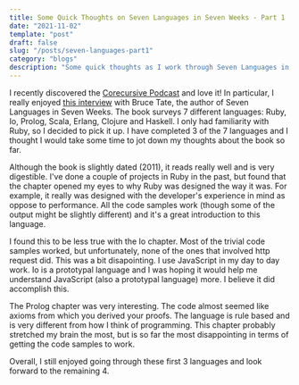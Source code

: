 ```yaml
---
title: Some Quick Thoughts on Seven Languages in Seven Weeks - Part 1
date: "2021-11-02"
template: "post"
draft: false
slug: "/posts/seven-languages-part1"
category: "blogs"
description: "Some quick thoughts as I work through Seven Languages in Seven Weeks by Bruce Tate."
---
```

I recently discovered the [Corecursive Podcast](https://corecursive.com/) and love it!  In particular, I really enjoyed [this interview](https://corecursive.com/051-bruce-tate-language-learning/) with
Bruce Tate, the author of Seven Languages in Seven Weeks.  The book surveys 7 different languages: Ruby, Io, Prolog, Scala, Erlang, Clojure and Haskell.  I only had familiarity with Ruby, so I decided to pick it up. I have completed 3 of the 7 languages and I thought I would take some time
to jot down my thoughts about the book so far.

Although the book is slightly dated (2011), it reads really well and is very digestible.  I've done a couple of projects in Ruby in the past, but found that the chapter opened my eyes to why Ruby was designed the way it was.  For example, it really was designed with the developer's experience in mind as oppose to performance.  All the code samples work (though some of the output might be slightly different) and it's a great introduction to this language.

I found this to be less true with the Io chapter.  Most of the trivial code samples worked, but unfortunately, none of the ones that involved http request did.  This was a bit disapointing.  I use JavaScript in my day to day work.  Io is a prototypal language and I was hoping it would help me understand JavaScript (also a prototypal language) more.  I believe it did accomplish this.

The Prolog chapter was very interesting. The code almost seemed like axioms from which you derived your proofs.  The language is rule based and is very different from how I think of programming.  This chapter probably stretched my brain the most, but is so far the most disappointing in terms of getting the code samples to work.  

Overall, I still enjoyed going through these first 3 languages and look forward to the remaining 4.
